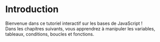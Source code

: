 # Introduction

Bienvenue dans ce tutoriel interactif sur les bases de JavaScript !  
Dans les chapitres suivants, vous apprendrez à manipuler les variables, tableaux, conditions, boucles et fonctions.
